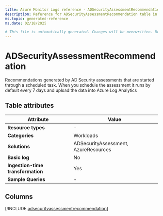 ```yaml
---
title: Azure Monitor Logs reference - ADSecurityAssessmentRecommendation
description: Reference for ADSecurityAssessmentRecommendation table in Azure Monitor Logs.
ms.topic: generated-reference
ms.date: 02/18/2025

# This file is automatically generated. Changes will be overwritten. Do not change this file directly.
---
```


# ADSecurityAssessmentRecommendation

Recommendations generated by AD Security assessments that are started through a scheduled task. When you schedule the assessment it runs by default every 7 days and upload the data into Azure Log Analytics


## Table attributes

|Attribute|Value|
|---|---|
|**Resource types**|-|
|**Categories**|Workloads|
|**Solutions**| ADSecurityAssessment, AzureResources|
|**Basic log**|No|
|**Ingestion-time transformation**|Yes|
|**Sample Queries**|-|



## Columns
  
[!INCLUDE [adsecurityassessmentrecommendation](~/reusable-content/ce-skilling/azure/includes/azure-monitor/reference/tables/adsecurityassessmentrecommendation-include.md)]
